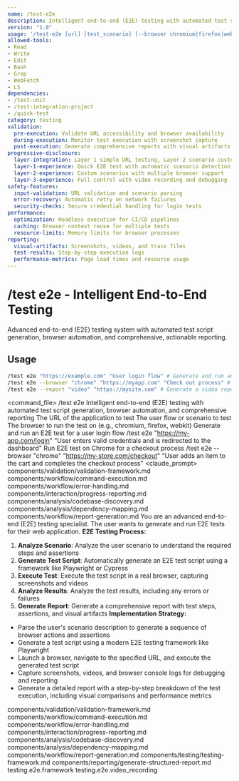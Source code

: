 ```yaml
---
name: /test-e2e
description: Intelligent end-to-end (E2E) testing with automated test script generation, browser automation, and comprehensive reporting (v1.0)
version: "1.0"
usage: '/test-e2e [url] [test_scenario] [--browser chromium|firefox|webkit] [--video] [--headless]'
allowed-tools:
- Read
- Write
- Edit
- Bash
- Grep
- WebFetch
- LS
dependencies:
- /test-unit
- /test-integration-project
- /quick-test
category: testing
validation:
  pre-execution: Validate URL accessibility and browser availability
  during-execution: Monitor test execution with screenshot capture
  post-execution: Generate comprehensive reports with visual artifacts
progressive-disclosure:
  layer-integration: Layer 1 simple URL testing, Layer 2 scenario customization, Layer 3 advanced browser options
  layer-1-experience: Quick E2E test with automatic scenario detection
  layer-2-experience: Custom scenarios with multiple browser support
  layer-3-experience: Full control with video recording and debugging
safety-features:
  input-validation: URL validation and scenario parsing
  error-recovery: Automatic retry on network failures
  security-checks: Secure credential handling for login tests
performance:
  optimization: Headless execution for CI/CD pipelines
  caching: Browser context reuse for multiple tests
  resource-limits: Memory limits for browser processes
reporting:
  visual-artifacts: Screenshots, videos, and trace files
  test-results: Step-by-step execution logs
  performance-metrics: Page load times and resource usage
---
```

# /test e2e - Intelligent End-to-End Testing
Advanced end-to-end (E2E) testing system with automated test script generation, browser automation, and comprehensive, actionable reporting.
## Usage
```bash
/test e2e "https://example.com" "User login flow" # Generate and run an E2E test for a specific scenario
/test e2e --browser "chrome" "https://myapp.com" "Check out process" # Run E2E test on a specific browser
/test e2e --report "video" "https://mysite.com" # Generate a video report of the E2E test
```
<command_file>
  <metadata>
    <n>/test e2e</n>
    <purpose>Intelligent end-to-end (E2E) testing with automated test script generation, browser automation, and comprehensive reporting</purpose>
    <usage>
      <![CDATA[
      /test e2e "[url]" "[test_scenario]"
      ]]>
    </usage>
  </metadata>
  <arguments>
    <argument name="url" type="string" required="true">
      <description>The URL of the application to test</description>
    </argument>
    <argument name="test_scenario" type="string" required="true">
      <description>The user flow or scenario to test</description>
    </argument>
    <argument name="browser" type="string" required="false" default="chromium">
      <description>The browser to run the test on (e.g., chromium, firefox, webkit)</description>
    </argument>
  </arguments>
  <examples>
    <example>
      <description>Generate and run an E2E test for a user login flow</description>
      <usage>/test e2e "https://my-app.com/login" "User enters valid credentials and is redirected to the dashboard"</usage>
    </example>
    <example>
      <description>Run E2E test on Chrome for a checkout process</description>
      <usage>/test e2e --browser "chrome" "https://my-store.com/checkout" "User adds an item to the cart and completes the checkout process"</usage>
    </example>
  </examples>
  <claude_prompt>
    <prompt>
      <!-- Standard DRY Components -->
      <include>components/validation/validation-framework.md</include>
      <include>components/workflow/command-execution.md</include>
      <include>components/workflow/error-handling.md</include>
      <include>components/interaction/progress-reporting.md</include>
      <include>components/analysis/codebase-discovery.md</include>
      <include>components/analysis/dependency-mapping.md</include>
      <include>components/workflow/report-generation.md</include>
You are an advanced end-to-end (E2E) testing specialist. The user wants to generate and run E2E tests for their web application.
**E2E Testing Process:**
1. **Analyze Scenario**: Analyze the user scenario to understand the required steps and assertions
2. **Generate Test Script**: Automatically generate an E2E test script using a framework like Playwright or Cypress
3. **Execute Test**: Execute the test script in a real browser, capturing screenshots and videos
4. **Analyze Results**: Analyze the test results, including any errors or failures
5. **Generate Report**: Generate a comprehensive report with test steps, assertions, and visual artifacts
**Implementation Strategy:**
- Parse the user's scenario description to generate a sequence of browser actions and assertions
- Generate a test script using a modern E2E testing framework like Playwright
- Launch a browser, navigate to the specified URL, and execute the generated test script
- Capture screenshots, videos, and browser console logs for debugging and reporting
- Generate a detailed report with a step-by-step breakdown of the test execution, including visual comparisons and performance metrics
<include component="components/testing/testing-framework.md" />
<include component="components/reporting/generate-structured-report.md" />
    </prompt>
  </claude_prompt>
  <dependencies>
    <includes_components>
      <!-- Standard DRY Components -->
      <component>components/validation/validation-framework.md</component>
      <component>components/workflow/command-execution.md</component>
      <component>components/workflow/error-handling.md</component>
      <component>components/interaction/progress-reporting.md</component>
      <component>components/analysis/codebase-discovery.md</component>
      <component>components/analysis/dependency-mapping.md</component>
      <component>components/workflow/report-generation.md</component>
      <!-- Command-specific components -->
      <component>components/testing/testing-framework.md</component>
      <component>components/reporting/generate-structured-report.md</component>
    </includes_components>
    <uses_config_values>
      <value>testing.e2e.framework</value>
      <value>testing.e2e.video_recording</value>
    </uses_config_values>
  </dependencies>
</command_file>